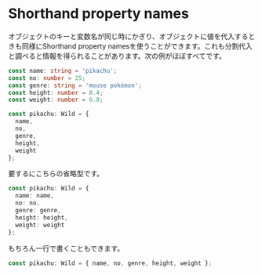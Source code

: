 # Shorthand property names

オブジェクトのキーと変数名が同じ時にかぎり、オブジェクトに値を代入するときも同様にShorthand property namesを使うことができます。これも分割代入と調べると情報を得られることがあります。次の例がほぼすべてです。

```typescript
const name: string = 'pikachu';
const no: number = 25;
const genre: string = 'mouse pokémon';
const height: number = 0.4;
const weight: number = 6.0;

const pikachu: Wild = {
  name,
  no,
  genre,
  height,
  weight
};
```

要するにこちらの省略型です。

```typescript
const pikachu: Wild = {
  name: name,
  no: no,
  genre: genre,
  height: height,
  weight: weight
};
```

もちろん一行で書くこともできます。

```typescript
const pikachu: Wild = { name, no, genre, height, weight };
```

